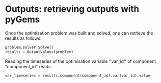# Outputs: retrieving outputs with pyGems


Once the optimisation problem was built and solved, one can retrieve the results as follows:

~~~ python
problem.solver.Solve()
results = OutputValues(problem)
~~~


Reading the timeseries of the optimisation variable ''var_id'' of component "component_id" reads:

~~~ python
var_timeseries = results.component(component_id).var(var_id).value
~~~